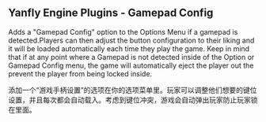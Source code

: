 ## Yanfly Engine Plugins - Gamepad Config

Adds a "Gamepad Config" option to the Options Menu if a gamepad is detected.Players can then adjust the button configuration to their liking and it will be loaded automatically each time they play the game. Keep in mind that if at any point where a Gamepad is not detected inside of the Option or Gamepad Config menu, the game will automatically eject the player out the prevent the player from being locked inside.

添加一个“游戏手柄设置”的选项在你的选项菜单里。玩家可以调整他们想要的键位设置，并且每次都会自动载入。考虑到键位冲突，游戏会自动弹出玩家防止玩家锁在里面。